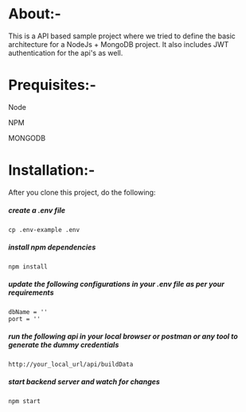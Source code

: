 # About:-
This is a API based sample project where we tried to define the basic architecture for a NodeJs + MongoDB project. It also includes JWT authentication for the api's as well.

# Prequisites:-
Node

NPM

MONGODB

# Installation:-
After you clone this project, do the following:

##### create a .env file
```cp .env-example .env```

##### install npm dependencies
```npm install```

##### update the following configurations in your .env file as per your requirements
```
dbName = ''
port = ''
```

##### run the following api in your local browser or postman or any tool to generate the dummy credentials
```http://your_local_url/api/buildData```

##### start backend server and watch for changes
```npm start```